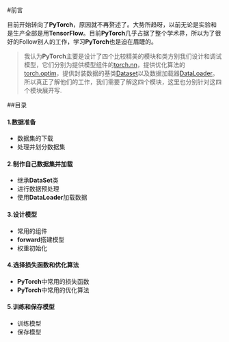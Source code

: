 #前言

目前开始转向了**PyTorch**，原因就不再赘述了。大势所趋呀，以前无论是实验和是生产全部是用**TensorFlow**。目前**PyTorch**几乎占据了整个学术界，所以为了很好的Follow别人的工作，学习**PyTorch**也是迫在眉睫的。
>我认为**PyTorch**主要是设计了四个比较精美的模块和类方别我们设计和调试模型，它们分别为提供模型组件的[torch.nn](https://pytorch.org/docs/stable/nn.html)，提供优化算法的[torch.optim](https://pytorch.org/docs/stable/optim.html)，提供封装数据的基类[Dataset](https://pytorch.org/docs/stable/data.html?highlight=dataset#torch.utils.data.Dataset)以及数据加载器[DataLoader](https://pytorch.org/docs/stable/data.html?highlight=dataloader#torch.utils.data.DataLoader)。所以真正了解他们的工作，我们需要了解这四个模块，这里也分别针对这四个模块展开写.

##目录
#### 1.数据准备

* 数据集的下载
* 处理并划分数据集

#### 2.制作自己数据集并加载
* 继承**DataSet**类
* 进行数据预处理
* 使用**DataLoader**加载数据

#### 3.设计模型
* 常用的组件
* **forward**搭建模型
* 权重初始化

#### 4.选择损失函数和优化算法

* **PyTorch**中常用的损失函数
* **PyTorch**中常用的优化算法 

#### 5.训练和保存模型
* 训练模型
* 保存模型